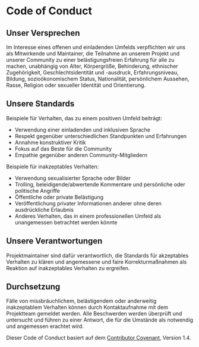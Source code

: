 # Code of Conduct

## Unser Versprechen

Im Interesse eines offenen und einladenden Umfelds verpflichten wir uns als Mitwirkende und Maintainer, die Teilnahme an unserem Projekt und unserer Community zu einer belästigungsfreien Erfahrung für alle zu machen, unabhängig von Alter, Körpergröße, Behinderung, ethnischer Zugehörigkeit, Geschlechtsidentität und -ausdruck, Erfahrungsniveau, Bildung, sozioökonomischem Status, Nationalität, persönlichem Aussehen, Rasse, Religion oder sexueller Identität und Orientierung.

## Unsere Standards

Beispiele für Verhalten, das zu einem positiven Umfeld beiträgt:

- Verwendung einer einladenden und inklusiven Sprache
- Respekt gegenüber unterschiedlichen Standpunkten und Erfahrungen
- Annahme konstruktiver Kritik
- Fokus auf das Beste für die Community
- Empathie gegenüber anderen Community-Mitgliedern

Beispiele für inakzeptables Verhalten:

- Verwendung sexualisierter Sprache oder Bilder
- Trolling, beleidigende/abwertende Kommentare und persönliche oder politische Angriffe
- Öffentliche oder private Belästigung
- Veröffentlichung privater Informationen anderer ohne deren ausdrückliche Erlaubnis
- Anderes Verhalten, das in einem professionellen Umfeld als unangemessen betrachtet werden könnte

## Unsere Verantwortungen

Projektmaintainer sind dafür verantwortlich, die Standards für akzeptables Verhalten zu klären und angemessene und faire Korrekturmaßnahmen als Reaktion auf inakzeptables Verhalten zu ergreifen.

## Durchsetzung

Fälle von missbräuchlichem, belästigendem oder anderweitig inakzeptablem Verhalten können durch Kontaktaufnahme mit dem Projektteam gemeldet werden. Alle Beschwerden werden überprüft und untersucht und führen zu einer Antwort, die für die Umstände als notwendig und angemessen erachtet wird.

Dieser Code of Conduct basiert auf dem [Contributor Covenant](https://www.contributor-covenant.org), Version 1.4.
